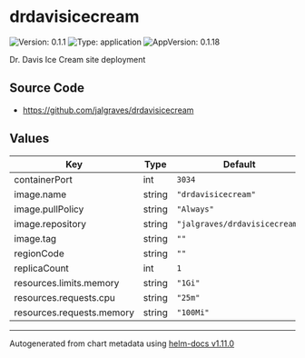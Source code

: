 # drdavisicecream

![Version: 0.1.1](https://img.shields.io/badge/Version-0.1.1-informational?style=flat-square) ![Type: application](https://img.shields.io/badge/Type-application-informational?style=flat-square) ![AppVersion: 0.1.18](https://img.shields.io/badge/AppVersion-0.1.18-informational?style=flat-square)

Dr. Davis Ice Cream site deployment

## Source Code

* <https://github.com/jalgraves/drdavisicecream>

## Values

| Key | Type | Default | Description |
|-----|------|---------|-------------|
| containerPort | int | `3034` |  |
| image.name | string | `"drdavisicecream"` |  |
| image.pullPolicy | string | `"Always"` |  |
| image.repository | string | `"jalgraves/drdavisicecream"` |  |
| image.tag | string | `""` |  |
| regionCode | string | `""` |  |
| replicaCount | int | `1` |  |
| resources.limits.memory | string | `"1Gi"` |  |
| resources.requests.cpu | string | `"25m"` |  |
| resources.requests.memory | string | `"100Mi"` |  |

----------------------------------------------
Autogenerated from chart metadata using [helm-docs v1.11.0](https://github.com/norwoodj/helm-docs/releases/v1.11.0)
